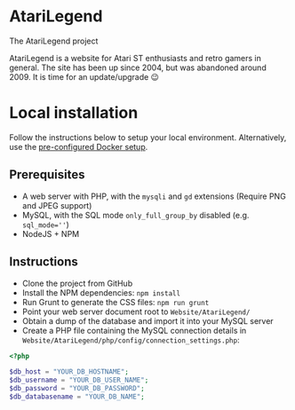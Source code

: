 # AtariLegend
The AtariLegend project


AtariLegend is a website for Atari ST enthusiasts and retro gamers in general.
The site has been up since 2004, but was abandoned around 2009. It is time for
an update/upgrade :wink:

# Local installation

Follow the instructions below to setup your local environment. Alternatively,
use the [pre-configured Docker setup](Docker/README.md).

## Prerequisites

* A web server with PHP, with the `mysqli` and `gd` extensions (Require PNG and JPEG support)
* MySQL, with the SQL mode `only_full_group_by` disabled (e.g. `sql_mode=''`)
* NodeJS + NPM

## Instructions

* Clone the project from GitHub
* Install the NPM dependencies: `npm install`
* Run Grunt to generate the CSS files: `npm run grunt`
* Point your web server document root to `Website/AtariLegend/`
* Obtain a dump of the database and import it into your MySQL server
* Create a PHP file containing the MySQL connection details in `Website/AtariLegend/php/config/connection_settings.php`:

```php
<?php

$db_host = "YOUR_DB_HOSTNAME";
$db_username = "YOUR_DB_USER_NAME";
$db_password = "YOUR_DB_PASSWORD";
$db_databasename = "YOUR_DB_NAME";
```
